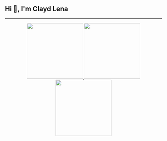 ## Hi 👋, I'm Clayd Lena
---
<div align="center" dir="auto">
    <a href="https://github.com/ClaydLena">
        <img height="180em" src="https://github-readme-stats.vercel.app/api?username=ClaydLena" data-canonical-src="https://github-readme-stats.vercel.app/api?username=ClaydLena&amp;show_icons=true&amp;theme=github_dark&amp;include_all_commits=true&amp;count_private=true" style="max-width: 100%;">
        <img height="180em" src="https://github-readme-stats.vercel.app/api/top-langs/?username=ClaydLena" data-canonical-src="https://github-readme-stats.vercel.app/api/top-langs/?username=ClaydLena&amp;layout=compact&amp;langs_count=7&amp;theme=github_dark" style="max-width: 100%;">
        <img height="180em" src="https://github-profile-summary-cards.vercel.app/api/cards/repos-per-language?username=ClaydLena" data-canonical-src="https://github-profile-summary-cards.vercel.app/api/cards/repos-per-language?username=ClaydLena&amp;show_icons=true&amp;theme=github_dark&amp;include_all_commits=true&amp;" style="max-width: 100%;">
    </a>
 </div>
